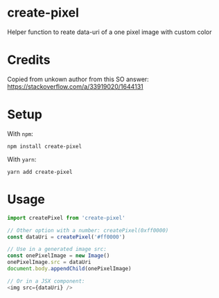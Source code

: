 # create-pixel

Helper function to reate data-uri of a one pixel image with custom color

# Credits

Copied from unkown author from this SO answer: https://stackoverflow.com/a/33919020/1644131

# Setup

With `npm`:

```
npm install create-pixel
```

With `yarn`:

```
yarn add create-pixel
```

# Usage

```js
import createPixel from 'create-pixel'

// Other option with a number: createPixel(0xff0000)
const dataUri = createPixel('#ff0000')

// Use in a generated image src:
const onePixelImage = new Image()
onePixelImage.src = dataUri
document.body.appendChild(onePixelImage)

// Or in a JSX component:
<img src={dataUri} />
```
